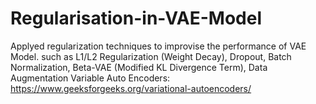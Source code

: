 # Regularisation-in-VAE-Model
Applyed regularization techniques to improvise the performance of VAE Model. such as L1/L2 Regularization (Weight Decay), Dropout, Batch Normalization, Beta-VAE (Modified KL Divergence Term), Data Augmentation
Variable Auto Encoders: https://www.geeksforgeeks.org/variational-autoencoders/
